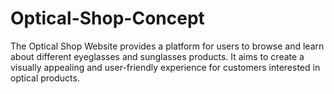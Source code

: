 # Optical-Shop-Concept
The Optical Shop Website provides a platform for users to browse and learn about different eyeglasses and sunglasses products. It aims to create a visually appealing and user-friendly experience for customers interested in optical products.
